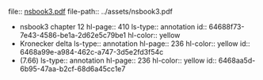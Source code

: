 file:: [nsbook3.pdf](../assets/nsbook3.pdf)
file-path:: ../assets/nsbook3.pdf

- nsbook3 chapter 12
  hl-page:: 410
  ls-type:: annotation
  id:: 64688f73-7e43-4586-be1a-2d62e5c79be1
  hl-color:: yellow
- Kronecker delta
  ls-type:: annotation
  hl-page:: 236
  hl-color:: yellow
  id:: 6468a99e-a984-462c-a747-3d5e2fd3f54c
- (7.66)
  ls-type:: annotation
  hl-page:: 236
  hl-color:: yellow
  id:: 6468aa5d-6b95-47aa-b2cf-68d6a45cc1e7